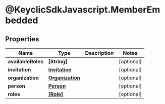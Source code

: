 # @KeyclicSdkJavascript.MemberEmbedded

## Properties
Name | Type | Description | Notes
------------ | ------------- | ------------- | -------------
**availableRoles** | **[String]** |  | [optional] 
**invitation** | [**Invitation**](Invitation.md) |  | [optional] 
**organization** | [**Organization**](Organization.md) |  | [optional] 
**person** | [**Person**](Person.md) |  | [optional] 
**roles** | [**[Role]**](Role.md) |  | [optional] 


